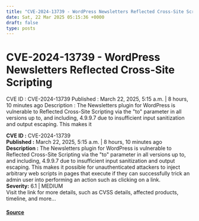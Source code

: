 ```yaml
---
title: "CVE-2024-13739 - WordPress Newsletters Reflected Cross-Site Scripting"
date: Sat, 22 Mar 2025 05:15:36 +0000
draft: false
type: posts
---
```

# CVE-2024-13739 - WordPress Newsletters Reflected Cross-Site Scripting





 CVE ID : CVE-2024-13739 Published : March 22, 2025, 5:15 a.m. | 8 hours, 10 minutes ago Description : The Newsletters plugin for WordPress is vulnerable to Reflected Cross-Site Scripting via the "to" parameter in all versions up to, and including, 4.9.9.7 due to insufficient input sanitization and output escaping. This makes it

**CVE ID :** CVE-2024-13739  
**Published :** March 22, 2025, 5:15 a.m. | 8 hours, 10 minutes ago  
**Description :** The Newsletters plugin for WordPress is vulnerable to Reflected Cross-Site Scripting via the "to" parameter in all versions up to, and including, 4.9.9.7 due to insufficient input sanitization and output escaping. This makes it possible for unauthenticated attackers to inject arbitrary web scripts in pages that execute if they can successfully trick an admin user into performing an action such as clicking on a link.  
**Severity:** 6.1 | MEDIUM  
Visit the link for more details, such as CVSS details, affected products, timeline, and more...

#### [Source](https://cvefeed.io/vuln/detail/CVE-2024-13739)

